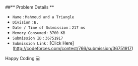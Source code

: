 ##** Problem Details **
 
- `Name`                      : `Mahmoud and a Triangle`
- `Division`                  : `B.`
- `Date / Time of Submission` : `217 ms`
- `Memory Consumed`           : `3700 KB`
- `Submission ID`             : `36751917`
- `Submission Link`           : [Click Here] (http://codeforces.com/contest/766/submission/36751917)

Happy Coding  :computer: